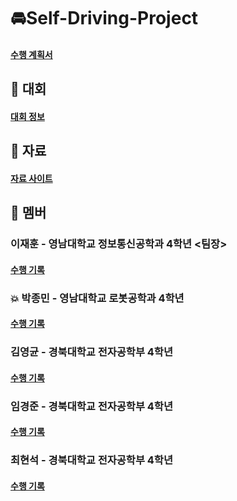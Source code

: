# 🚘Self-Driving-Project
#### <a href="https://docs.google.com/document/d/1IUayn3Iwd6Q2cQbSXzq3wwh3GvN1OAu5RGB_o0dagMg/edit?pli=1" >수행 계획서</a>

## 🏁 대회
#### <a href="https://github.com/PJmin2/Self-Driving-Project/wiki/%EB%8C%80%ED%9A%8C%EC%A0%95%EB%B3%B4" >대회 정보</a>

## 📜 자료
#### <a href="https://github.com/PJmin2/Self-Driving-Project/wiki/%EC%9E%90%EB%A3%8C-%EC%82%AC%EC%9D%B4%ED%8A%B8" >자료 사이트</a>

## 🤝 멤버
### 이재훈 - 영남대학교 정보통신공학과 4학년 <팀장>
#### <a href="본인 위키 주소" >수행 기록</a>

### 💥 박종민 - 영남대학교 로봇공학과 4학년
#### <a href="https://github.com/PJmin2/Self-Driving-Project/wiki/%EC%9E%90%EB%A3%8C-%EC%A1%B0%EC%82%AC-%EB%B0%8F-%EC%A0%95%EB%A6%AC" >수행 기록</a>

### 김영균 - 경북대학교 전자공학부 4학년
#### <a href="본인 위키 주소" >수행 기록</a>

### 임경준 - 경북대학교 전자공학부 4학년
#### <a href="본인 위키 주소" >수행 기록</a>

### 최현석 - 경북대학교 전자공학부 4학년
#### <a href="본인 위키 주소" >수행 기록</a>
